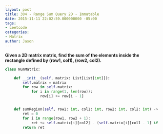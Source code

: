 ```yaml
---
layout: post
title: 304 - Range Sum Query 2D - Immutable
date: 2015-11-11 22:02:59.000000000 -05:00
tags:
- Leetcode
categories:
- Matrix
author: Jason
---
```

**Given a 2D matrix matrix, find the sum of the elements inside the rectangle defined by (row1, col1), (row2, col2).**

``` python
class NumMatrix:

    def __init__(self, matrix: List[List[int]]):
        self.matrix = matrix
        for row in self.matrix:
            for i in range(1, len(row)):
                row[i] += row[i - 1]


    def sumRegion(self, row1: int, col1: int, row2: int, col2: int) -> int:
        ret = 0
        for i in range(row1, row2 + 1):
            ret += self.matrix[i][col2] - (self.matrix[i][col1 - 1] if col1 > 0 else 0)
        return ret
```

